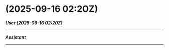 <!-- Generated by SpecStory -->

#  (2025-09-16 02:20Z)

_**User (2025-09-16 02:20Z)**_



---

_**Assistant**_



---


